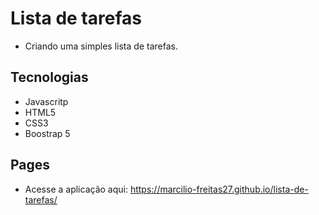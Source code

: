 # Lista de tarefas


- Criando uma simples lista de tarefas.

## Tecnologias

- Javascritp 
- HTML5
- CSS3
- Boostrap 5

## Pages

- Acesse a aplicação aqui:  https://marcilio-freitas27.github.io/lista-de-tarefas/